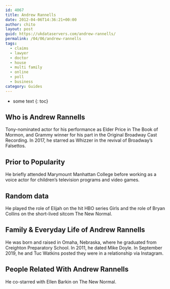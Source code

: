 ```yaml
---
id: 4067
title: Andrew Rannells
date: 2012-04-06T14:36:21+00:00
author: chito
layout: post
guid: https://ukdataservers.com/andrew-rannells/
permalink: /04/06/andrew-rannells
tags:
  - claims
  - lawyer
  - doctor
  - house
  - multi family
  - online
  - poll
  - business
category: Guides
---
```


* some text
{: toc}
          
          
## Who is  Andrew Rannells
                  
                  
                  
Tony-nominated actor for his performance as Elder Price in The Book of Mormon, and Grammy winner for his part in the Original Broadway Cast Recording. In 2017, he starred as Whizzer in the revival of Broadway&#8217;s Falsettos.
                  
                
                
                
## Prior to Popularity 
                  
                  
                  
He briefly attended Marymount Manhattan College before working as a voice actor for children&#8217;s television programs and video games.
                  
                
                
                
## Random data 
                  
                  
                  
He played the role of Elijah on the hit HBO series Girls and the role of Bryan Collins on the short-lived sitcom The New Normal.
                  
                
                
                
## Family & Everyday Life of Andrew Rannells
                  
                  
                  
He was born and raised in Omaha, Nebraska, where he graduated from Creighton Preparatory School. In 2011, he dated Mike Doyle. In September 2019, he and Tuc Watkins posted they were in a relationship via Instagram. 
                  
                
                
                
## People Related With  Andrew Rannells
                  
                  
                  
He co-starred with Ellen Barkin on The New Normal.
                  
                
              
            
          
          
          
    
    
  
